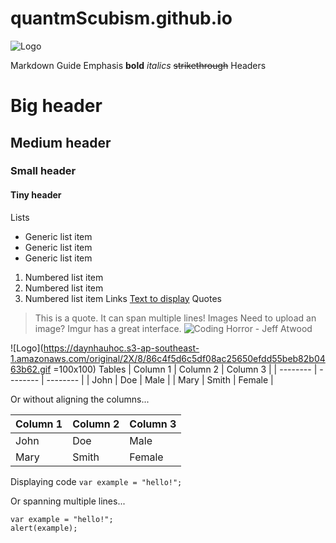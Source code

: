 # quantmScubism.github.io
![Logo](https://blog.codinghorror.com/content/images/uploads/2006/07/6a0120a85dcdae970b0128776fd125970c-pi.jpg)

Markdown Guide
Emphasis
**bold**
*italics*
~~strikethrough~~
Headers
# Big header
## Medium header
### Small header
#### Tiny header
Lists
* Generic list item
* Generic list item
* Generic list item

1. Numbered list item
2. Numbered list item
3. Numbered list item
Links
[Text to display](http://www.example.com)
Quotes
> This is a quote.
> It can span multiple lines!
Images   Need to upload an image? Imgur has a great interface.
![Coding Horror - Jeff Atwood](https://blog.codinghorror.com/content/images/uploads/2006/07/6a0120a85dcdae970b0128776fd125970c-pi.jpg)

![Logo](https://daynhauhoc.s3-ap-southeast-1.amazonaws.com/original/2X/8/86c4f5d6c5df08ac25650efdd55beb82b0463b62.gif =100x100)
Tables
| Column 1 | Column 2 | Column 3 |
| -------- | -------- | -------- |
| John     | Doe      | Male     |
| Mary     | Smith    | Female   |

Or without aligning the columns...

| Column 1 | Column 2 | Column 3 |
| -------- | -------- | -------- |
| John | Doe | Male |
| Mary | Smith | Female |
Displaying code
`var example = "hello!";`

Or spanning multiple lines...

```
var example = "hello!";
alert(example);
```
